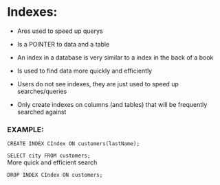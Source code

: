 # Indexes:

- Ares used to speed up querys

- Is a POINTER to data and a table

- An index in a database is very similar to a index in the back of a book

- Is used to find data more quickly and efficiently

- Users do not see indexes, they are just used to speed up searches/queries

- Only create indexes on columns (and tables) that will be frequently searched against

### EXAMPLE:

<p><code>CREATE INDEX CIndex ON customers(lastName);</code></p>

<p><code>SELECT city FROM customers;</code><br>
More quick and efficient search</p>

<p><code>DROP INDEX CIndex ON customers;</code></p>
